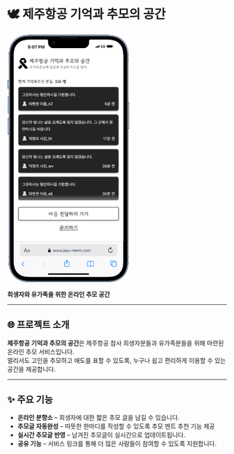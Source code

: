 # 🕊️ 제주항공 기억과 추모의 공간  


<img src="./assets/phone.png" width=280>

**희생자와 유가족을 위한 온라인 추모 공간**  

---

## 🌐 프로젝트 소개  
**제주항공 기억과 추모의 공간**은 제주항공 참사 희생자분들과 유가족분들을 위해 마련된 온라인 추모 서비스입니다.  
멀리서도 고인을 추모하고 애도를 표할 수 있도록, 누구나 쉽고 편리하게 이용할 수 있는 공간을 제공합니다.  

---

## ✨ 주요 기능  
- **온라인 분향소** – 희생자에 대한 짧은 추모 글을 남길 수 있습니다.  
- **추모글 자동완성** – 따뜻한 한마디를 작성할 수 있도록 추모 멘트 추천 기능 제공  
- **실시간 추모글 반영** – 남겨진 추모글이 실시간으로 업데이트됩니다.  
- **공유 기능** – 서비스 링크를 통해 더 많은 사람들이 참여할 수 있도록 지원합니다.  
